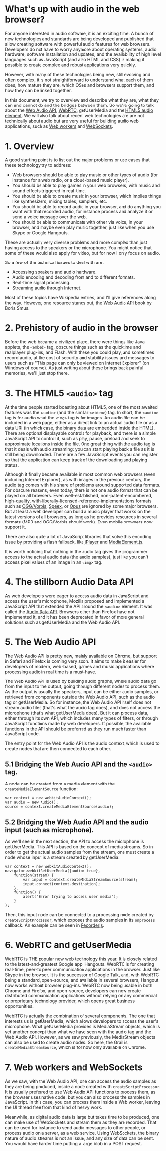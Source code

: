 What's up with audio in the web browser?
========================================

For anyone interested in audio software, it is an exciting time. A bunch of new technologies and standards are being developed and published that allow creating software with powerful audio features for web browsers. Developers do not have to worry anymore about operating systems, audio hardware, software installation and updates, and the availability of high level languages such as JavaScript (and also HTML and CSS) is making it possible to create complex and robust applications very quickly.

However, with many of these technologies being new, still evolving and often complex, it is not straightforward to understand what each of them does, how mature they are, which OSes and browsers support them, and how they can be linked together.

In this document, we try to overview and describe what they are, what they can and cannot do and the bridges between them. So we're going to talk about the [Web Audio API](http://chimera.labs.oreilly.com/books/1234000001552), [WebRTC](http://www.webrtc.org/), getUserMedia and the [HTML5 audio element](http://www.whatwg.org/specs/web-apps/current-work/#media-elements). We will also talk about recent web technologies are are not technically about audio but are very useful for building audio web applications, such as [Web workers](http://en.wikipedia.org/wiki/Web_worker) and [WebSockets](http://en.wikipedia.org/wiki/WebSocket).

# 1. Overview

A good starting point is to list out the major problems or use cases that these technology try to address:

* Web browsers should be able to play music or other types of audio (for instance for a web radio, or a cloud-based music player).
* You should be able to play games in your web browsers, with music and sound effects triggered in real-time.
* You should be able to create music in your browser, which implies things like synthesizers, mixing tables, samplers, etc.
* You should be able to record audio in your browser, and do anything you want with that recorded audio, for instance process and analyze it or send a voice message over the web.
* You should be able to communicate with other via voice, in your browser, and maybe even play music together, just like when you use Skype or Google Hangouts.

These are actually very diverse problems and more complex than just having access to the speakers or the microphone. You might notice that some of these would also apply for video, but for now I only focus on audio.

So a few of the technical issues to deal with are:

* Accessing speakers and audio hardware.
* Audio encoding and decoding from and to different formats.
* Real-time signal processing.
* Streaming audio through Internet.

Most of these topics have Wikipedia entries, and I'll give references along the way. However, one resource stands out, the [Web Audio API](http://chimera.labs.oreilly.com/books/1234000001552) book by Boris Smus.

# 2. Prehistory of audio in the browser

Before the web became a civilized place, there were things like Java applets, the `<embed>` tag, obscure things such as the quicktime and realplayer plug-ins, and Flash. With these you could play, and sometimes record audio, at the cost of security and stability issues and messages to users such as "This page can only be viewed on Internet Explorer" (on Windows of course). As just writing about these brings back painful memories, we'll just stop there.

# 3. The HTML5 `<audio>` tag

At the time people started boasting about HTML5, one of the most awaited features was the `<audio>` (and the similar `<video>`) tag. In short, the `<audio>` tag is for audio what the `<img>` tag is for images. An audio file can be included in a web page, either as a direct link to an actual audio file or as a data URI (in which case, the binary data are embedded inside the HTML). There are optional displayable controls for playback, and there is a simple JavaScript API to control it, such as play, pause, preload and seek to approximate locations inside the file. One great thing with the audio tag is that it deals with audio streaming: you can start playing back a file as it is still being downloaded. There are a few JavaScript events you can register so that the application can keep track of the downloading and playing status.

Although it finally became available in most common web browsers (even including Internet Explorer), as with images in the previous century, the audio tag comes with his share of problems around supported data formats. For obscure reasons, even today, there is not one audio format that can be played on all browsers. Even well-established, non-patent-encumbered, high-quality, with-liberally-licensed-reference-implementations formats such as [OGG/Vorbis](http://www.vorbis.com/), [Speex](http://www.speex.org/), or [Opus](http://www.opus-codec.org/) are ignored by some major browsers. But at least a web developer can build a music player that works on the latest versions of all browsers, as long as he provides resources in several formats (MP3 and OGG/Vorbis should work). Even mobile browsers now support it.

There are also quite a lot of JavaScript libraries that solve this encoding issue by providing a flash fallback, like [jPlayer](http://jplayer.org/) and [MediaElement.js](http://mediaelementjs.com/).

It is worth noticing that nothing in the audio tag gives the programmer access to the actual audio data (the audio samples), just like you can't access pixel values of an image in an `<img>` tag.

# 4. The stillborn Audio Data API

As web developers were eager to access audio data in JavaScript and access the user's microphone, Mozilla proposed and implemented a JavaScript API that extended the API around the `<audio>` element. It was called the [Audio Data API](https://wiki.mozilla.org/Audio_Data_API). Browsers other than Firefox have not implemented it, and it has been deprecated in favor of more general solutions such as getUserMedia and the Web Audio API.

# 5. The Web Audio API

The Web Audio API is pretty new, mainly available on Chrome, but support in Safari and Firefox is coming very soon. It aims to make it easier for developers of modern, web-based, games and music applications where processing audio in real time is a must-have.

The Web Audio API is used by building audio graphs, where audio data go from the input to the output, going through different nodes to process them. As the output is usually the speakers, input can be either audio samples, or retrieved from components outside the Web Audio API, such as the audio tag or getUserMedia. So for instance, the Web Audio API itself does not stream audio files (that's what the audio tag does), and does not access the microphone (that's what getUserMedia does). But it can process data, either through its own API, which includes many types of filters, or through JavaScript functions made by web developers. If possible, the available functions in the API should be preferred as they run much faster than JavaScript code.

The entry point for the Web Audio API is the audio context, which is used to create nodes that are then connected to each other.

## 5.1 Bridging the Web Audio API and the `<audio>` tag.

A node can be created from a media element with the `createMediaElementSource` function:

    var context = new webkitAudioContext();
    var audio = new Audio();
    source = context.createMediaElementSource(audio);

## 5.2 Bridging the Web Audio API and the audio input (such as microphone).

As we'll see in the next section, the API to access the microphone is getUserMedia. This API is based on the concept of media streams. So in order to get the actual audio samples from the stream, one must create a node whose input is a stream created by getUserMedia:

    var context = new webkitAudioContext();
    navigator.webkitGetUserMedia({audio: true}, 
        function(stream) {
            var input = context.createMediaStreamSource(stream);
            input.connect(context.destination);
        },
        function() {
            alert("Error trying to access user media");
        }
    );

Then, this input node can be connected to a processing node created by `createScriptProcessor`, which exposes the audio samples in its `onprocess` callback. An example can be seen in [Recorderjs](https://github.com/mattdiamond/Recorderjs).

# 6. WebRTC and getUserMedia

WebRTC is THE popular new web technology this year. It is closely related to the latest-and-greatest Google app: Hangouts. WebRTC is for creating real-time, peer-to peer communication applications in the browser. Just like Skype in the browser. It is the successor of Google Talk, and, with WebRTC being a standard, open-source, and available in several browsers, Hangout now works without browser plug-ins. WebRTC now being usable in both Chrome and Firefox, and open-source, developers can now create distributed communication applications without relying on any commercial or proprietary technology provider, which opens great business opportunities.

WebRTC is actually the combination of several components. The one that interests us is getUserMedia, which allows developers to access the user's microphone. What getUserMedia provides is MediaStream objects, which is yet another concept than what we have seen with the audio tag and the Web Audio API. However, as we saw previously, the MediaStream objects can also be used to create audio nodes. So here, the Grail is `createMediaStreamSource`, which is for now only available on Chrome.

# 7. Web workers and WebSockets

As we saw, with the Web Audio API, one can access the audio samples as they are being produced, inside a node created with `createScriptProcessor`. It is usually preferred to use Web Audio API functions to process them, as the browser uses native code, but you can also process the samples in JavaScript. In this case, you can process them inside a Web worker, leaving the UI thread free from that kind of heavy work.

Meanwhile, as digital audio data is large but takes time to be produced, one can make use of WebSockets and stream them as they are recorded. That can be used for instance to send audio messages to other people, or process audio on a server, as a web service. Using WebSockets, the binary nature of audio streams is not an issue, and any size of data can be sent. You would have harder time putting a large blob in a POST request.